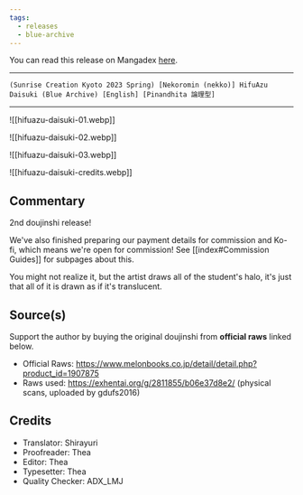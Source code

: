 ```yaml
---
tags:
  - releases
  - blue-archive
---
```

You can read this release on Mangadex [here](https://mangadex.org/title/3f8902e4-afb4-48f0-b1b2-e57a0b9519c4/blue-archive-hifuazu-daisuki).

---

`(Sunrise Creation Kyoto 2023 Spring) [Nekoromin (nekko)] HifuAzu Daisuki (Blue Archive) [English] [Pinandhita 論理型]`

---

![[hifuazu-daisuki-01.webp]]

![[hifuazu-daisuki-02.webp]]

![[hifuazu-daisuki-03.webp]]

![[hifuazu-daisuki-credits.webp]]

## Commentary

2nd doujinshi release!

We've also finished preparing our payment details for commission and Ko-fi, which means we're open for commission! See [[index#Commission Guides]] for subpages about this.

You might not realize it, but the artist draws all of the student's halo, it's just that all of it is drawn as if it's translucent.

## Source(s)

Support the author by buying the original doujinshi from **official raws** linked below.

- Official Raws: https://www.melonbooks.co.jp/detail/detail.php?product_id=1907875
- Raws used: https://exhentai.org/g/2811855/b06e37d8e2/ (physical scans, uploaded by gdufs2016)

## Credits

- Translator: Shirayuri
- Proofreader: Thea
- Editor: Thea
- Typesetter: Thea
- Quality Checker: ADX_LMJ